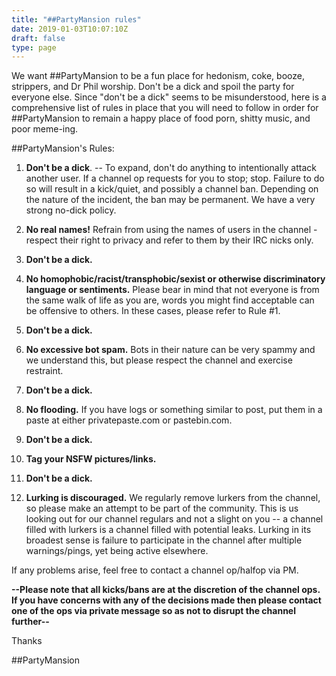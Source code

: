 ```yaml
---
title: "##PartyMansion rules"
date: 2019-01-03T10:07:10Z
draft: false
type: page
---
```


We want ##PartyMansion to be a fun place for hedonism, coke, booze, strippers, and Dr Phil worship. Don't be a dick and spoil the party for everyone else.
Since "don't be a dick" seems to be misunderstood, here is a comprehensive list of rules in place that you will need to follow in order for ##PartyMansion to remain a happy place of food porn, shitty music, and poor meme-ing.

##PartyMansion's Rules:

1. **Don't be a dick**. -- To expand, don't do anything to intentionally attack another user. If a channel op requests for you to stop; stop. Failure to do so will result in a kick/quiet, and possibly a channel ban. Depending on the nature of the incident, the ban may be permanent. We have a very strong no-dick policy.

2. **No real names!** Refrain from using the names of users in the channel - respect their right to privacy and refer to them by their IRC nicks only.

3. **Don't be a dick.**

4. **No homophobic/racist/transphobic/sexist or otherwise discriminatory language or sentiments.** Please bear in mind that not everyone is from the same walk of life as you are, words you might find acceptable can be offensive to others. In these cases, please refer to Rule #1.

5. **Don't be a dick.**

6. **No excessive bot spam.** Bots in their nature can be very spammy and we understand this, but please respect the channel and exercise restraint.

7. **Don't be a dick.**

8. **No flooding.** If you have logs or something similar to post, put them in a paste at either privatepaste.com or pastebin.com.

9. **Don't be a dick.**

10. **Tag your NSFW pictures/links.**

11. **Don't be a dick.**

12. **Lurking is discouraged.** We regularly remove lurkers from the channel, so please make an attempt to be part of the community. This is us looking out for our channel regulars and not a slight on you -- a channel filled with lurkers is a channel filled with potential leaks. Lurking in its broadest sense is failure to participate in the channel after multiple warnings/pings, yet being active elsewhere.

If any problems arise, feel free to contact a channel op/halfop via PM.

**--Please note that all kicks/bans are at the discretion of the channel ops. If you have concerns with any of the decisions made then please contact one of the ops via private message so as not to disrupt the channel further--**


Thanks

##PartyMansion
